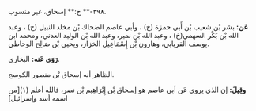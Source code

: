 ٣٩٨-** خ:** إسحاق، غير منسوب.

**عَن:** بشر بْن شعيب بْن أَبي حمزة (خ) ، وأبي عاصم الضحاك بْن مخلد النبيل (خ) ، وعبد الله بْن بَكْر السهمي(خ) ، وعبد الله بْن نمير، وعبد الله بْن الوليد العدني، ومحمد ابن يوسف القريابي، وهارون بْن إِسْمَاعِيل الخزاز، ويحيى بْن صَالِح الوحاظي.

**رَوَى عَنه:** البخاري.

الظاهر أنه إسحاق بْن منصور الكوسج.

**وقِيلَ:** إن الذي يروي عَن أبى عاصم هو إسحاق بْن إِبْرَاهِيم بْن نصر، فالله أعلم (١)[من اسمه أسد وإسرائيل]